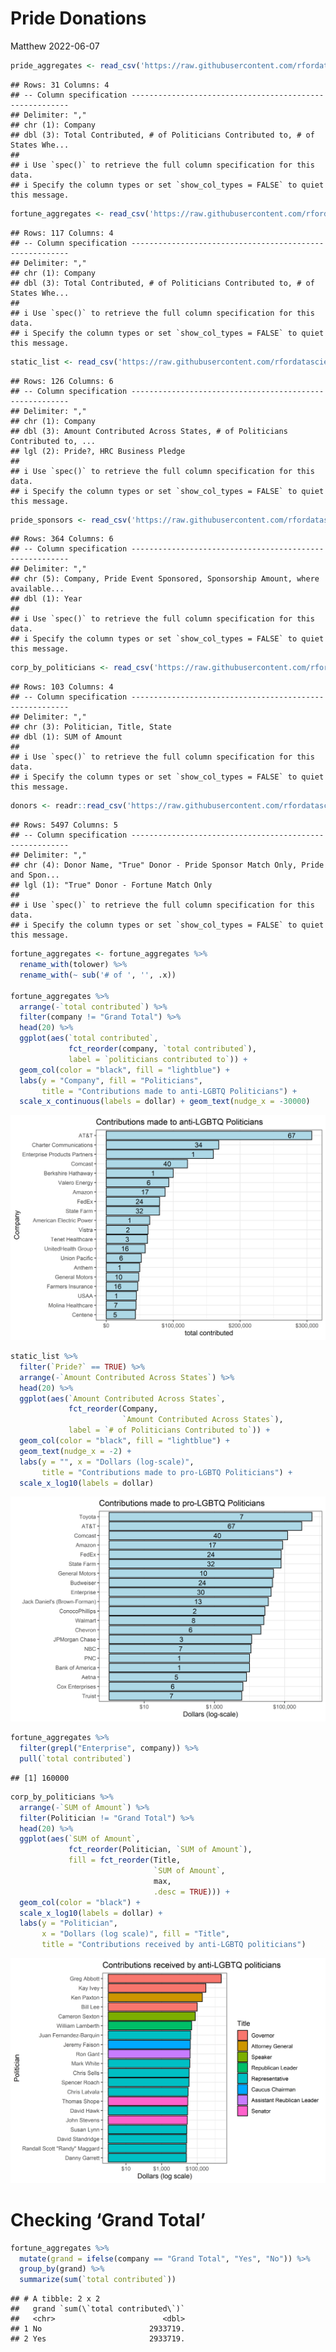 Pride Donations
================
Matthew
2022-06-07

``` r
pride_aggregates <- read_csv('https://raw.githubusercontent.com/rfordatascience/tidytuesday/master/data/2022/2022-06-07/pride_aggregates.csv')
```

    ## Rows: 31 Columns: 4
    ## -- Column specification --------------------------------------------------------
    ## Delimiter: ","
    ## chr (1): Company
    ## dbl (3): Total Contributed, # of Politicians Contributed to, # of States Whe...
    ## 
    ## i Use `spec()` to retrieve the full column specification for this data.
    ## i Specify the column types or set `show_col_types = FALSE` to quiet this message.

``` r
fortune_aggregates <- read_csv('https://raw.githubusercontent.com/rfordatascience/tidytuesday/master/data/2022/2022-06-07/fortune_aggregates.csv')
```

    ## Rows: 117 Columns: 4
    ## -- Column specification --------------------------------------------------------
    ## Delimiter: ","
    ## chr (1): Company
    ## dbl (3): Total Contributed, # of Politicians Contributed to, # of States Whe...
    ## 
    ## i Use `spec()` to retrieve the full column specification for this data.
    ## i Specify the column types or set `show_col_types = FALSE` to quiet this message.

``` r
static_list <- read_csv('https://raw.githubusercontent.com/rfordatascience/tidytuesday/master/data/2022/2022-06-07/static_list.csv')
```

    ## Rows: 126 Columns: 6
    ## -- Column specification --------------------------------------------------------
    ## Delimiter: ","
    ## chr (1): Company
    ## dbl (3): Amount Contributed Across States, # of Politicians Contributed to, ...
    ## lgl (2): Pride?, HRC Business Pledge
    ## 
    ## i Use `spec()` to retrieve the full column specification for this data.
    ## i Specify the column types or set `show_col_types = FALSE` to quiet this message.

``` r
pride_sponsors <- read_csv('https://raw.githubusercontent.com/rfordatascience/tidytuesday/master/data/2022/2022-06-07/pride_sponsors.csv')
```

    ## Rows: 364 Columns: 6
    ## -- Column specification --------------------------------------------------------
    ## Delimiter: ","
    ## chr (5): Company, Pride Event Sponsored, Sponsorship Amount, where available...
    ## dbl (1): Year
    ## 
    ## i Use `spec()` to retrieve the full column specification for this data.
    ## i Specify the column types or set `show_col_types = FALSE` to quiet this message.

``` r
corp_by_politicians <- read_csv('https://raw.githubusercontent.com/rfordatascience/tidytuesday/master/data/2022/2022-06-07/corp_by_politician.csv')
```

    ## Rows: 103 Columns: 4
    ## -- Column specification --------------------------------------------------------
    ## Delimiter: ","
    ## chr (3): Politician, Title, State
    ## dbl (1): SUM of Amount
    ## 
    ## i Use `spec()` to retrieve the full column specification for this data.
    ## i Specify the column types or set `show_col_types = FALSE` to quiet this message.

``` r
donors <- readr::read_csv('https://raw.githubusercontent.com/rfordatascience/tidytuesday/master/data/2022/2022-06-07/donors.csv')
```

    ## Rows: 5497 Columns: 5
    ## -- Column specification --------------------------------------------------------
    ## Delimiter: ","
    ## chr (4): Donor Name, "True" Donor - Pride Sponsor Match Only, Pride and Spon...
    ## lgl (1): "True" Donor - Fortune Match Only
    ## 
    ## i Use `spec()` to retrieve the full column specification for this data.
    ## i Specify the column types or set `show_col_types = FALSE` to quiet this message.

``` r
fortune_aggregates <- fortune_aggregates %>% 
  rename_with(tolower) %>% 
  rename_with(~ sub('# of ', '', .x))

fortune_aggregates %>% 
  arrange(-`total contributed`) %>%
  filter(company != "Grand Total") %>% 
  head(20) %>% 
  ggplot(aes(`total contributed`, 
             fct_reorder(company, `total contributed`),
             label = `politicians contributed to`)) + 
  geom_col(color = "black", fill = "lightblue") + 
  labs(y = "Company", fill = "Politicians",
       title = "Contributions made to anti-LGBTQ Politicians") +
  scale_x_continuous(labels = dollar) + geom_text(nudge_x = -30000)
```

![](Pride-Donations_files/figure-gfm/unnamed-chunk-2-1.png)<!-- -->

``` r
static_list %>% 
  filter(`Pride?` == TRUE) %>% 
  arrange(-`Amount Contributed Across States`) %>% 
  head(20) %>% 
  ggplot(aes(`Amount Contributed Across States`, 
             fct_reorder(Company, 
                         `Amount Contributed Across States`),
             label = `# of Politicians Contributed to`)) +
  geom_col(color = "black", fill = "lightblue") + 
  geom_text(nudge_x = -2) + 
  labs(y = "", x = "Dollars (log-scale)",
       title = "Contributions made to pro-LGBTQ Politicians") +
  scale_x_log10(labels = dollar)
```

![](Pride-Donations_files/figure-gfm/unnamed-chunk-3-1.png)<!-- -->

``` r
fortune_aggregates %>% 
  filter(grepl("Enterprise", company)) %>% 
  pull(`total contributed`)
```

    ## [1] 160000

``` r
corp_by_politicians %>% 
  arrange(-`SUM of Amount`) %>%
  filter(Politician != "Grand Total") %>%
  head(20) %>% 
  ggplot(aes(`SUM of Amount`, 
             fct_reorder(Politician, `SUM of Amount`), 
             fill = fct_reorder(Title, 
                                `SUM of Amount`, 
                                max, 
                                .desc = TRUE))) + 
  geom_col(color = "black") +
  scale_x_log10(labels = dollar) + 
  labs(y = "Politician",
       x = "Dollars (log scale)", fill = "Title",
       title = "Contributions received by anti-LGBTQ politicians")
```

![](Pride-Donations_files/figure-gfm/unnamed-chunk-4-1.png)<!-- -->

# Checking ‘Grand Total’

``` r
fortune_aggregates %>% 
  mutate(grand = ifelse(company == "Grand Total", "Yes", "No")) %>% 
  group_by(grand) %>% 
  summarize(sum(`total contributed`))
```

    ## # A tibble: 2 x 2
    ##   grand `sum(\`total contributed\`)`
    ##   <chr>                        <dbl>
    ## 1 No                        2933719.
    ## 2 Yes                       2933719.
